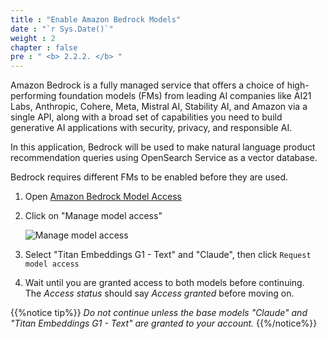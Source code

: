 ```yaml
---
title : "Enable Amazon Bedrock Models"
date : "`r Sys.Date()`"
weight : 2
chapter : false
pre : " <b> 2.2.2. </b> "
---
```


Amazon Bedrock is a fully managed service that offers a choice of high-performing foundation models (FMs) from leading AI companies like AI21 Labs, Anthropic, Cohere, Meta, Mistral AI, Stability AI, and Amazon via a single API, along with a broad set of capabilities you need to build generative AI applications with security, privacy, and responsible AI.

In this application, Bedrock will be used to make natural language product recommendation queries using OpenSearch Service as a vector database.

Bedrock requires different FMs to be enabled before they are used.

1. Open [Amazon Bedrock Model Access](https://us-west-2.console.aws.amazon.com/bedrock/home?region=us-west-2#/modelaccess) 
    
2. Click on "Manage model access"
    
    ![Manage model access](https://static.us-east-1.prod.workshops.aws/public/c768eb2c-360b-491e-8422-bfd253e11581/static/images/ddb-os-zetl10.jpg)
    
3. Select "Titan Embeddings G1 - Text" and "Claude", then click `Request model access`
    
4. Wait until you are granted access to both models before continuing. The _Access status_ should say _Access granted_ before moving on.
    
{{%notice tip%}}
_Do not continue unless the base models "Claude" and "Titan Embeddings G1 - Text" are granted to your account._
{{%/notice%}}